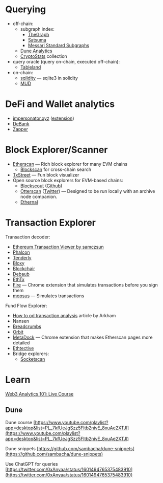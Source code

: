 # Querying
- off-chain:
	- subgraph index:
		- [TheGraph](https://thegraph.com/)
		- [Satsuma](https://www.satsuma.xyz/)
		- [Messari Standard Subgraphs](https://github.com/messari/subgraphs)
	- [Dune Analytics](https://dune.com/)
	- [CryptoStats](https://cryptostats.community/discover) collection
- query oracle (query on-chain, executed off-chain):
	- [Tableland](https://tableland.xyz/)
- on-chain:
	- [sqlidity](https://github.com/hananbeer/sqlidity) — sqlite3 in solidity
	- [MUD](https://mud.dev/)

# DeFi and Wallet analytics
- [impersonator.xyz](https://www.impersonator.xyz/) ([extension](https://chrome.google.com/webstore/detail/impersonator/hgihfkmoibhccfdohjdbklmmcknjjmgl))
- [DeBank](https://debank.com/)
- [Zapper](https://zapper.fi/)

# Block Explorer/Scanner
- [Etherscan](https://etherscan.io/) — Rich block explorer for many EVM chains
	- [Blockscan](https://blockscan.com/) for cross-chain search
- [TxStreet](https://txstreet.com/) — Fun block visualizer
- Open source block explorers for EVM-based chains:
	- [Blockscout](https://blockscout.com/) ([Github](https://github.com/blockscout/blockscout))
	- [Otterscan](https://otterscan.io/) ([Twitter](https://twitter.com/otterscan)) — Designed to be run locally with an archive node companion.
	- [Ethernal](https://tryethernal.com/)

# Transaction Explorer

Transaction decoder:
- [Ethereum Transaction Viewer by samczsun](https://tx.eth.samczsun.com/)
- [Phalcon](https://phalcon.blocksec.com/)
- [Tenderly](https://dashboard.tenderly.co/explorer)
- [Bloxy](https://bloxy.info/)
- [Blockchair](https://bloxy.info/)
- [Debaub](http://library.dedaub.com/)
- [EthTx](https://ethtx.info/)
- [Fire](https://www.joinfire.xyz/) — Chrome extension that simulates transactions before you sign them
- [mopsus](https://mopsus.blocksec.com) — Simulates transactions

Fund Flow Explorer:
- [How to od transaction analysis](https://twitter.com/ArkhamIntel/status/1599753002880880641) article by Arkham
- Nansen
- [Breadcrumbs](https://www.breadcrumbs.app/)
- [Orbit](https://github.com/s0md3v/Orbit)
- [MetaDock](https://blocksec.com/metadock) — Chrome extension that makes Etherscan pages more detailed
- [Ethtective](https://ethtective.com/)
- Bridge explorers:
	- [Socketscan](https://socketscan.io/)

# Learn
[Web3 Analytics 101: Live Course](https://blog.metricsdao.xyz/101-live/)
## Dune
Dune course
[https://www.youtube.com/playlist?app=desktop&list=PL_7kfUeJgSzz5Fltb2nivE_8xuAe2XTJl](https://www.youtube.com/playlist?app=desktop&list=PL_7kfUeJgSzz5Fltb2nivE_8xuAe2XTJl)

Dune snippets
[https://github.com/sambacha/dune-snippets](https://github.com/sambacha/dune-snippets)

Use ChatGPT for queries
[https://twitter.com/0xAnyaa/status/1601494765375483910](https://twitter.com/0xAnyaa/status/1601494765375483910)
